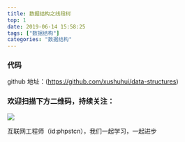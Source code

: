```yaml
---
title: 数据结构之线段树
top: 1
date: 2019-06-14 15:58:25
tags: ["数据结构"]
categories: "数据结构"
---
```


### 代码

github 地址：(https://github.com/xushuhui/data-structures)

### 欢迎扫描下方二维码，持续关注：
![](http://ww1.sinaimg.cn/large/a616b9a4gy1g4xzv954a4j20760763yo.jpg)

互联网工程师（id:phpstcn），我们一起学习，一起进步